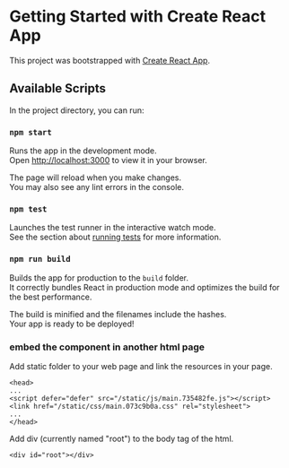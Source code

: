 # Getting Started with Create React App

This project was bootstrapped with [Create React App](https://github.com/facebook/create-react-app).

## Available Scripts

In the project directory, you can run:

### `npm start`

Runs the app in the development mode.\
Open [http://localhost:3000](http://localhost:3000) to view it in your browser.

The page will reload when you make changes.\
You may also see any lint errors in the console.

### `npm test`

Launches the test runner in the interactive watch mode.\
See the section about [running tests](https://facebook.github.io/create-react-app/docs/running-tests) for more information.

### `npm run build`

Builds the app for production to the `build` folder.\
It correctly bundles React in production mode and optimizes the build for the best performance.

The build is minified and the filenames include the hashes.\
Your app is ready to be deployed!

### embed the component in another html page

Add static folder to your web page and link the resources in your page.

    <head>
    ...
    <script defer="defer" src="/static/js/main.735482fe.js"></script>
    <link href="/static/css/main.073c9b0a.css" rel="stylesheet">
    ...
    </head>

Add div (currently named "root") to the body tag of the html.

    <div id="root"></div>


